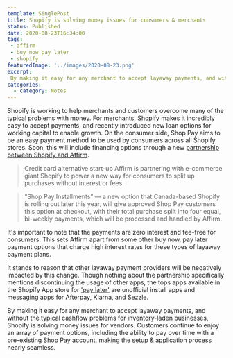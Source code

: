 ```yaml
---
template: SinglePost
title: Shopify is solving money issues for consumers & merchants
status: Published
date: 2020-08-23T16:34:00
tags:
 - affirm
 - buy now pay later
 - shopify
featuredImage: '../images/2020-08-23.png'
excerpt:
 By making it easy for any merchant to accept layaway payments, and without the typical cashflow problems for inventory-laden businesses, Shopify is solving money issues for vendors. Customers continue to enjoy an array of payment options, including the ability to pay over time with a pre-existing Shop Pay account, making the setup & application process nearly seamless.
categories:
  - category: Notes
---
```

Shopify is working to help merchants and customers overcome many of the typical problems with money. For merchants, Shopify makes it incredibly easy to accept payments, and recently introduced new loan options for working capital to enable growth. On the consumer side, Shop Pay aims to be an easy payment method to be used by consumers across all Shopify stores. Soon, this will include financing options through a new [partnership between Shopify and Affirm](https://www.cnbc.com/2020/07/22/affirm-shopify-partner-on-interest-free-zero-fee-online-shopping.html).

> Credit card alternative start-up Affirm is partnering with e-commerce giant Shopify to power a new way for consumers to split up purchases without interest or fees.

> “Shop Pay Installments” — a new option that Canada-based Shopify is rolling out later this year, will give approved Shop Pay customers this option at checkout, with their total purchase split into four equal, bi-weekly payments, which will be processed and handled by Affirm.

It's important to note that the payments are zero interest and fee-free for consumers. This sets Affirm apart from some other buy now, pay later payment options that charge high interest rates for these types of layaway payment plans.

It stands to reason that other layaway payment providers will be negatively impacted by this change. Though nothing about the partnership specifically mentions discontinuing the usage of other apps, the tops apps available in the Shopify App store for ['pay later'](https://apps.shopify.com/search?q=pay+later) are unofficial install apps and messaging apps for Afterpay, Klarna, and Sezzle.

By making it easy for any merchant to accept layaway payments, and without the typical cashflow problems for inventory-laden businesses, Shopify is solving money issues for vendors. Customers continue to enjoy an array of payment options, including the ability to pay over time with a pre-existing Shop Pay account, making the setup & application process nearly seamless.
